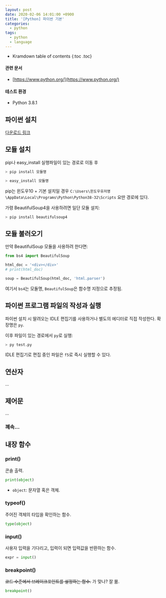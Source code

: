 ```yaml
---
layout: post
date: 2020-02-06 14:01:00 +0900
title: '[Python] 파이썬 기본'
categories:
  - python
tags:
  - python
  - language
---
```


* Kramdown table of contents
{:toc .toc}

#### 관련 문서

- [https://www.python.org/](https://www.python.org/)

#### 테스트 환경

- Python 3.8.1

## 파이썬 설치

[다운로드 링크](https://www.python.org/downloads/)

## 모듈 설치

pip나 easy_install 실행파일이 있는 경로로 이동 후

```py
> pip install 모듈명
```

```py
> easy_install 모듈명
```

pip는 윈도우10 + 기본 설치일 경우 `C:\Users\윈도우유저명\AppData\Local\Programs\Python\Python38-32\Scripts` 요딴 경로에 있다.

가령 BeautifulSoup4을 사용하려면 일단 모듈 설치:

```py
> pip install beautifulsoup4
```

## 모듈 불러오기

만약 BeautifulSoup 모듈을 사용하려 한다면:

```py
from bs4 import BeautifulSoup

html_doc = '<div></div>'
# print(html_doc)

soup = BeautifulSoup(html_doc, 'html.parser')
```

여기서 `bs4`는 모듈명, `BeautifulSoup`은 함수명 지정으로 추정됨.

## 파이썬 프로그램 파일의 작성과 실행

파이썬 설치 시 딸려오는 IDLE 편집기를 사용하거나 별도의 에디터로 직접 작성한다. 확장명은 `py`.

이후 파일이 있는 경로에서 `py`로 실행:

```py
> py test.py
```

IDLE 편집기로 편집 중인 파일은 `f5`로 즉시 실행할 수 있다.

## 연산자

...

## 제어문

...

### 꼐속...

## 내장 함수

### print()

콘솔 출력.

```py
print(object)
```

- `object`: 문자열 혹은 객체.

### typeof()

주어진 객체의 타입을 확인하는 함수.

```py
type(object)
```

### input()

사용자 입력을 기다리고, 입력이 되면 입력값을 반환하는 함수.

```py
expr = input()
```


### breakpoint()

~~코드 수준에서 브레이크포인트를 설정하는 함수.~~ 가 맞나? 잘 몲.

```py
breakpoint()
```
